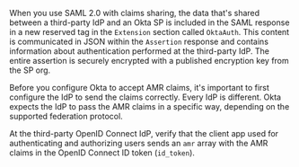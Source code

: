 When you use SAML 2.0 with claims sharing, the data that's shared between a third-party IdP and an Okta SP is included in the SAML response in a new reserved tag in the `Extension` section called `OktaAuth`. This content is communicated in JSON within the `Assertion` response and contains information about authentication performed at the third-party IdP. The entire assertion is securely encrypted with a published encryption key from the SP org.



Before you configure Okta to accept AMR claims, it's important to first configure the IdP to send the claims correctly. Every IdP is different. Okta expects the IdP to pass the AMR claims in a specific way, depending on the supported federation protocol.

At the third-party OpenID Connect IdP, verify that the client app used for authenticating and authorizing users sends an `amr` array with the AMR claims in the OpenID Connect ID token (`id_token`).